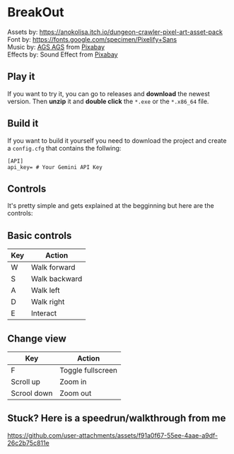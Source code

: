 # BreakOut
Assets by: https://anokolisa.itch.io/dungeon-crawler-pixel-art-asset-pack  
Font by: https://fonts.google.com/specimen/Pixelify+Sans  
Music by: <a href="https://pixabay.com/users/ags_project-29414315/?utm_source=link-attribution&utm_medium=referral&utm_campaign=music&utm_content=219384">AGS AGS</a> from <a href="https://pixabay.com/music//?utm_source=link-attribution&utm_medium=referral&utm_campaign=music&utm_content=219384">Pixabay</a>  
Effects by: Sound Effect from <a href="https://pixabay.com/?utm_source=link-attribution&utm_medium=referral&utm_campaign=music&utm_content=97263">Pixabay</a>

## Play it
If you want to try it, you can go to releases and **download** the newest version. Then **unzip** it and **double click** the ``*.exe`` or the ``*.x86_64`` file.

## Build it
If you want to build it yourself you need to download the project and create a ``config.cfg`` that contains the follwing:
```
[API]
api_key= # Your Gemini API Key
```

## Controls
It's pretty simple and gets explained at the begginning but here are the controls:

## Basic controls
| Key | Action |
| ------------- | ------------- |
| W | Walk forward|
| S | Walk backward|
| A | Walk left|
| D | Walk right|
| E | Interact|

## Change view
| Key | Action |
| ------------- | ------------- |
| F | Toggle fullscreen|
| Scroll up | Zoom in|
| Scrool down | Zoom out|cc

## Stuck? Here is a speedrun/walkthrough from me


https://github.com/user-attachments/assets/f91a0f67-55ee-4aae-a9df-26c2b75c811e





